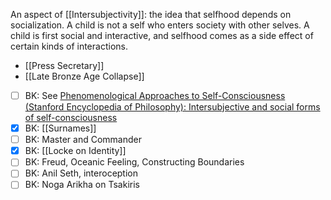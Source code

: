 An aspect of [[Intersubjectivity]]: the idea that selfhood depends on socialization.
A child is not a self who enters society with other selves.
A child is first social and interactive, and selfhood comes as a side effect of certain kinds of interactions.

- [[Press Secretary]]
- [[Late Bronze Age Collapse]]
- [ ] BK: See [Phenomenological Approaches to Self-Consciousness (Stanford Encyclopedia of Philosophy): Intersubjective and social forms of self-consciousness](https://plato.stanford.edu/entries/self-consciousness-phenomenological/#SocForSelCon)
- [x] BK: [[Surnames]]
- [ ] BK: Master and Commander
- [x] BK: [[Locke on Identity]]
- [ ] BK: Freud, Oceanic Feeling, Constructing Boundaries
- [ ] BK: Anil Seth, interoception
- [ ] BK: Noga Arikha on Tsakiris
